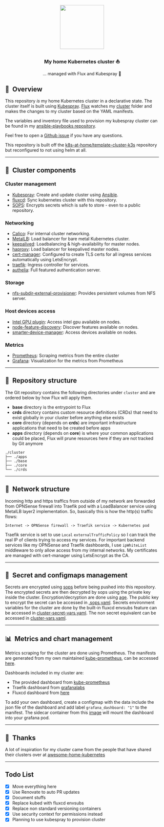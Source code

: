 <div align="center">

<img src="https://camo.githubusercontent.com/5b298bf6b0596795602bd771c5bddbb963e83e0f/68747470733a2f2f692e696d6775722e636f6d2f7031527a586a512e706e67" align="center" width="144px" height="144px"/>

### My home Kubernetes cluster :sailboat:
... managed with Flux and Kubespray :robot:

</div>

## :book:&nbsp; Overview

This repository _is_ my home Kubernetes cluster in a declarative state. The cluster itself is built using [Kubespray](https://github.com/kubernetes-sigs/kubespray). [Flux](https://github.com/fluxcd/flux2) watches my [cluster](./cluster/) folder and makes the changes to my cluster based on the YAML manifests.

The variables and inventory file used to provision my kubespray cluster can be found in my [ansible-playbooks repository](https://github.com/budimanjojo/ansible-playbooks).

Feel free to open a [Github issue](https://github.com/budimanjojo/home-cluster/issues/new/choose) if you have any questions.

This repository is built off the [k8s-at-home/template-cluster-k3s](https://github.com/k8s-at-home/template-cluster-k3s) repository but reconfigured to not using helm at all.

---

## :art:&nbsp; Cluster components

### Cluster management
  - [Kubespray](https://github.com/kubernetes-sigs/kubespray): Create and update cluster using [Ansible](https://www.ansible.com).
  - [fluxcd](https://fluxcd.io/): Sync kubernetes cluster with this repository.
  - [SOPS](https://toolkit.fluxcd.io/guides/mozilla-sops/): Encrypts secrets which is safe to store - even to a public repository.
### Networking
  - [Calico](https://github.com/projectcalico/calico): For internal cluster networking.
  - [MetalLB](https://metallb.universe.tf/): Load balancer for bare metal Kubernetes cluster.
  - [keepalived](https://github.com/acassen/keepalived): Loadbalancing & high-availability for master nodes.
  - [haproxy](http://www.haproxy.org/): Load balancer for keepalived master nodes.
  - [cert-manager](https://cert-manager.io/docs/): Configured to create TLS certs for all ingress services automatically using LetsEncrypt.
  - [traefik](https://github.com/traefik/traefik): Ingress controller for services.
  - [authelia](https://www.authelia.com/): Full featured authentication server.
### Storage
  - [nfs-subdir-external-provisioner](https://github.com/kubernetes-sigs/nfs-subdir-external-provisioner): Provides persistent volumes from NFS server.
### Host devices access
  - [Intel GPU plugin](https://github.com/intel/intel-device-plugins-for-kubernetes): Access intel gpu available on nodes.
  - [node-feature-discovery](https://github.com/kubernetes-sigs/node-feature-discovery): Discover features available on nodes.
  - [smarter-device-manager](https://gitlab.com/arm-research/smarter/smarter-device-manager): Access devices available on nodes.
### Metrics
  - [Prometheus](https://prometheus.io/): Scraping metrics from the entire cluster
  - [Grafana](https://grafana.com): Visualization for the metrics from Prometheus

---

## :open_file_folder:&nbsp; Repository structure

The Git repository contains the following directories under `cluster` and are ordered below by how Flux will apply them.

- **base** directory is the entrypoint to Flux
- **crds** directory contains custom resource definitions (CRDs) that need to exist globally in your cluster before anything else exists
- **core** directory (depends on **crds**) are important infrastructure applications that need to be created before apps
- **apps** directory (depends on **core**) is where your common applications could be placed, Flux will prune resources here if they are not tracked by Git anymore

```
./cluster
├── ./apps
├── ./base
├── ./core
└── ./crds
```

---

## :satellite:&nbsp; Network structure

Incoming http and https traffics from outside of my network are forwarded from OPNSense firewall into Traefik pod with a LoadBalancer service using MetalLB layer2 implementation. So, basically this is how the http(s) traffic flows:
```
Internet -> OPNSense firewall -> Traefik service -> Kubernetes pod
```
Traefik service is set to use `Local` `externalTrafficPolicy` so I can track the real IP of clients trying to access my services. For important backend services like my OPNSense and Traefik dashboards, I use `ipWhiteList` middleware to only allow access from my internal networks. My certificates are managed with cert-manager using LetsEncrypt as the CA.

---

## :lock_with_ink_pen:&nbsp; Secret and configmaps management

Secrets are encrypted using [sops](https://github.com/mozilla/sops) before being pushed into this repository. The encrypted secrets are then decrypted by sops using the private key inside the cluster. Encryption/decryption are done using [age](https://github.com/FiloSottile/age). The public key to encrypt the secret can be accessed in [.sops.yaml](.sops.yaml). Secrets environment variables for the cluster are done by the built-in fluxcd envsubs feature can be accessed in [cluster-secret-vars.yaml](.cluster/base/cluster-secret-vars.yaml). The non secret equivalent can be accessed in [cluster-vars.yaml](.cluster/base/cluster-vars.yaml).

---

## :bar_chart:&nbsp; Metrics and chart management

Metrics scraping for the cluster are done using Prometheus. The manifests are generated from my own maintained [kube-prometheus](https://github.com/prometheus-operator/kube-prometheus), can be accessed [here](https://github.com/budimanjojo/kube-prometheus).

Dashboards included in my cluster are:
  - The provided dashboard from [kube-prometheus](https://github.com/prometheus-operator/kube-prometheus)
  - Traefik dashboard from [grafanalabs](https://grafana.com/grafana/dashboards/12250)
  - Fluxcd dashboard from [here](https://github.com/fluxcd/flux2/tree/main/manifests/monitoring/grafana/dashboards)

To add your own dashboard, create a configmap with the data include the json file of the dashboard and add label `grafana_dashboard: "1"` to the manifest. The sidecar container from this [image](https://github.com/kiwigrid/k8s-sidecar) will mount the dashboard into your grafana pod.

---

## :handshake:&nbsp; Thanks

A lot of inspiration for my cluster came from the people that have shared their clusters over at [awesome-home-kubernetes](https://github.com/k8s-at-home/awesome-home-kubernetes)

---

## Todo List

- [x] Move everything here
- [x] Use Renovate to auto PR updates
- [x] Document stuffs
- [x] Replace kubed with fluxcd envsubs
- [x] Replace non standard versioning containers
- [x] Use security context for permissions instead
- [x] Planning to use kubespray to provision cluster
